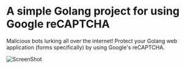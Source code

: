 # A simple Golang project for using Google reCAPTCHA

Malicious bots lurking all over the internet! Protect your Golang web application (forms specifically) by using Google's reCAPTCHA.

![ScreenShot](https://raw.github.com/johnpili/http-probe/master/using-google-recaptcha-in-golang.gif)



